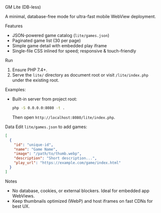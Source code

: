 GM Lite (DB-less)

A minimal, database-free mode for ultra-fast mobile WebView deployment.

Features
- JSON-powered game catalog (`lite/games.json`)
- Paginated game list (30 per page)
- Simple game detail with embedded play iframe
- Single-file CSS inlined for speed; responsive & touch-friendly

Run
1. Ensure PHP 7.4+.
2. Serve the `lite/` directory as document root or visit `/lite/index.php` under the existing root.

Examples:
- Built-in server from project root:
  ```bash
  php -S 0.0.0.0:8080 -t .
  ```
  Then open `http://localhost:8080/lite/index.php`.

Data
Edit `lite/games.json` to add games:
```json
[
  {
    "id": "unique-id",
    "name": "Game Name",
    "image": "/path/to/thumb.webp",
    "description": "Short description...",
    "play_url": "https://example.com/game/index.html"
  }
]
```

Notes
- No database, cookies, or external blockers. Ideal for embedded app WebViews.
- Keep thumbnails optimized (WebP) and host iframes on fast CDNs for best UX.


